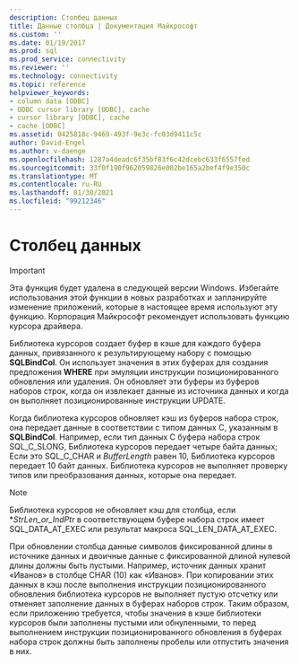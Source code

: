 ```yaml
---
description: Столбец данных
title: Данные столбца | Документация Майкрософт
ms.custom: ''
ms.date: 01/19/2017
ms.prod: sql
ms.prod_service: connectivity
ms.reviewer: ''
ms.technology: connectivity
ms.topic: reference
helpviewer_keywords:
- column data [ODBC]
- ODBC cursor library [ODBC], cache
- cursor library [ODBC], cache
- cache [ODBC]
ms.assetid: 0425818c-9469-493f-9e3c-fc03d9411c5c
author: David-Engel
ms.author: v-daenge
ms.openlocfilehash: 1287a4deadc6f35bf83f6c42dcebc633f6557fed
ms.sourcegitcommit: 33f0f190f962059826e002be165a2bef4f9e350c
ms.translationtype: MT
ms.contentlocale: ru-RU
ms.lasthandoff: 01/30/2021
ms.locfileid: "99212346"
---
```

# <a name="column-data"></a>Столбец данных
> [!IMPORTANT]  
>  Эта функция будет удалена в следующей версии Windows. Избегайте использования этой функции в новых разработках и запланируйте изменение приложений, которые в настоящее время используют эту функцию. Корпорация Майкрософт рекомендует использовать функцию курсора драйвера.  
  
 Библиотека курсоров создает буфер в кэше для каждого буфера данных, привязанного к результирующему набору с помощью **SQLBindCol**. Он использует значения в этих буферах для создания предложения **WHERE** при эмуляции инструкции позиционированного обновления или удаления. Он обновляет эти буферы из буферов наборов строк, когда он извлекает данные из источника данных и когда он выполняет позиционированные инструкции UPDATE.  
  
 Когда библиотека курсоров обновляет кэш из буферов набора строк, она передает данные в соответствии с типом данных C, указанным в **SQLBindCol**. Например, если тип данных C буфера набора строк SQL_C_SLONG, Библиотека курсоров передает четыре байта данных; Если это SQL_C_CHAR и *BufferLength* равен 10, Библиотека курсоров передает 10 байт данных. Библиотека курсоров не выполняет проверку типов или преобразования данных, которые она передает.  
  
> [!NOTE]  
>  Библиотека курсоров не обновляет кэш для столбца, если **StrLen_or_IndPtr* в соответствующем буфере набора строк имеет SQL_DATA_AT_EXEC или результат макроса SQL_LEN_DATA_AT_EXEC.  
  
 При обновлении столбца данные символов фиксированной длины в источнике данных и двоичные данные с фиксированной длиной нулевой длины должны быть пустыми. Например, источник данных хранит «Иванов» в столбце CHAR (10) как «Иванов». При копировании этих данных в кэш после выполнения инструкции позиционированного обновления библиотека курсоров не выполняет пустую отсчетку или отменяет заполнение данных в буферах наборов строк. Таким образом, если приложению требуется, чтобы значения в кэше библиотеки курсоров были заполнены пустыми или обнуленными, то перед выполнением инструкции позиционированного обновления в буферах набора строк должны быть заполнены пробелы или отпустить значения в них.
